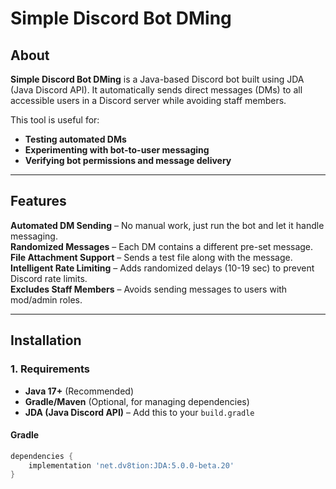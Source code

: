 # Simple Discord Bot DMing

## About
**Simple Discord Bot DMing** is a Java-based Discord bot built using JDA (Java Discord API). It automatically sends direct messages (DMs) to all accessible users in a Discord server while avoiding staff members.

This tool is useful for:
- **Testing automated DMs**
- **Experimenting with bot-to-user messaging**
- **Verifying bot permissions and message delivery**

---

## Features
**Automated DM Sending** – No manual work, just run the bot and let it handle messaging.  
**Randomized Messages** – Each DM contains a different pre-set message.  
**File Attachment Support** – Sends a test file along with the message.  
**Intelligent Rate Limiting** – Adds randomized delays (10-19 sec) to prevent Discord rate limits.  
**Excludes Staff Members** – Avoids sending messages to users with mod/admin roles.  

---

## Installation
### **1. Requirements**
- **Java 17+** (Recommended)
- **Gradle/Maven** (Optional, for managing dependencies)
- **JDA (Java Discord API)** – Add this to your `build.gradle`

#### **Gradle**
```gradle
dependencies {
    implementation 'net.dv8tion:JDA:5.0.0-beta.20'
}

